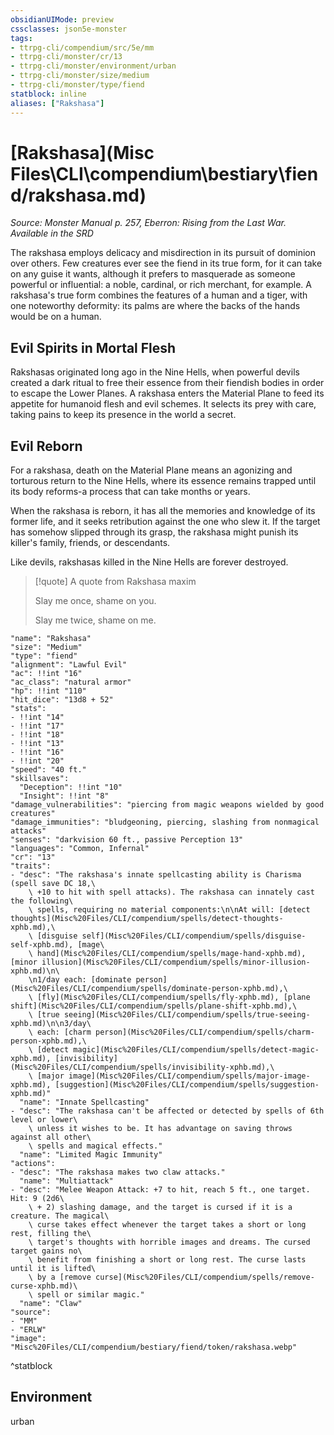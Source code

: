 ```yaml
---
obsidianUIMode: preview
cssclasses: json5e-monster
tags:
- ttrpg-cli/compendium/src/5e/mm
- ttrpg-cli/monster/cr/13
- ttrpg-cli/monster/environment/urban
- ttrpg-cli/monster/size/medium
- ttrpg-cli/monster/type/fiend
statblock: inline
aliases: ["Rakshasa"]
---
```

# [Rakshasa](Misc Files\CLI\compendium\bestiary\fiend/rakshasa.md)
*Source: Monster Manual p. 257, Eberron: Rising from the Last War. Available in the <span title='Systems Reference Document (5.1)'>SRD</span>*  

The rakshasa employs delicacy and misdirection in its pursuit of dominion over others. Few creatures ever see the fiend in its true form, for it can take on any guise it wants, although it prefers to masquerade as someone powerful or influential: a noble, cardinal, or rich merchant, for example. A rakshasa's true form combines the features of a human and a tiger, with one noteworthy deformity: its palms are where the backs of the hands would be on a human.

## Evil Spirits in Mortal Flesh

Rakshasas originated long ago in the Nine Hells, when powerful devils created a dark ritual to free their essence from their fiendish bodies in order to escape the Lower Planes. A rakshasa enters the Material Plane to feed its appetite for humanoid flesh and evil schemes. It selects its prey with care, taking pains to keep its presence in the world a secret.

## Evil Reborn

For a rakshasa, death on the Material Plane means an agonizing and torturous return to the Nine Hells, where its essence remains trapped until its body reforms-a process that can take months or years.

When the rakshasa is reborn, it has all the memories and knowledge of its former life, and it seeks retribution against the one who slew it. If the target has somehow slipped through its grasp, the rakshasa might punish its killer's family, friends, or descendants.

Like devils, rakshasas killed in the Nine Hells are forever destroyed.

> [!quote] A quote from Rakshasa maxim  
> 
> Slay me once, shame on you.
> 
> Slay me twice, shame on me.


```statblock
"name": "Rakshasa"
"size": "Medium"
"type": "fiend"
"alignment": "Lawful Evil"
"ac": !!int "16"
"ac_class": "natural armor"
"hp": !!int "110"
"hit_dice": "13d8 + 52"
"stats":
- !!int "14"
- !!int "17"
- !!int "18"
- !!int "13"
- !!int "16"
- !!int "20"
"speed": "40 ft."
"skillsaves":
  "Deception": !!int "10"
  "Insight": !!int "8"
"damage_vulnerabilities": "piercing from magic weapons wielded by good creatures"
"damage_immunities": "bludgeoning, piercing, slashing from nonmagical attacks"
"senses": "darkvision 60 ft., passive Perception 13"
"languages": "Common, Infernal"
"cr": "13"
"traits":
- "desc": "The rakshasa's innate spellcasting ability is Charisma (spell save DC 18,\
    \ +10 to hit with spell attacks). The rakshasa can innately cast the following\
    \ spells, requiring no material components:\n\nAt will: [detect thoughts](Misc%20Files/CLI/compendium/spells/detect-thoughts-xphb.md),\
    \ [disguise self](Misc%20Files/CLI/compendium/spells/disguise-self-xphb.md), [mage\
    \ hand](Misc%20Files/CLI/compendium/spells/mage-hand-xphb.md), [minor illusion](Misc%20Files/CLI/compendium/spells/minor-illusion-xphb.md)\n\
    \n1/day each: [dominate person](Misc%20Files/CLI/compendium/spells/dominate-person-xphb.md),\
    \ [fly](Misc%20Files/CLI/compendium/spells/fly-xphb.md), [plane shift](Misc%20Files/CLI/compendium/spells/plane-shift-xphb.md),\
    \ [true seeing](Misc%20Files/CLI/compendium/spells/true-seeing-xphb.md)\n\n3/day\
    \ each: [charm person](Misc%20Files/CLI/compendium/spells/charm-person-xphb.md),\
    \ [detect magic](Misc%20Files/CLI/compendium/spells/detect-magic-xphb.md), [invisibility](Misc%20Files/CLI/compendium/spells/invisibility-xphb.md),\
    \ [major image](Misc%20Files/CLI/compendium/spells/major-image-xphb.md), [suggestion](Misc%20Files/CLI/compendium/spells/suggestion-xphb.md)"
  "name": "Innate Spellcasting"
- "desc": "The rakshasa can't be affected or detected by spells of 6th level or lower\
    \ unless it wishes to be. It has advantage on saving throws against all other\
    \ spells and magical effects."
  "name": "Limited Magic Immunity"
"actions":
- "desc": "The rakshasa makes two claw attacks."
  "name": "Multiattack"
- "desc": "Melee Weapon Attack: +7 to hit, reach 5 ft., one target. Hit: 9 (2d6\
    \ + 2) slashing damage, and the target is cursed if it is a creature. The magical\
    \ curse takes effect whenever the target takes a short or long rest, filling the\
    \ target's thoughts with horrible images and dreams. The cursed target gains no\
    \ benefit from finishing a short or long rest. The curse lasts until it is lifted\
    \ by a [remove curse](Misc%20Files/CLI/compendium/spells/remove-curse-xphb.md)\
    \ spell or similar magic."
  "name": "Claw"
"source":
- "MM"
- "ERLW"
"image": "Misc%20Files/CLI/compendium/bestiary/fiend/token/rakshasa.webp"
```
^statblock

## Environment

urban